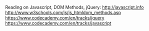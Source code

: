 Reading on Javascript, DOM Methods, jQuery:
http://javascript.info
http://www.w3schools.com/js/js_htmldom_methods.asp
https://www.codecademy.com/en/tracks/jquery
https://www.codecademy.com/en/tracks/javascript
